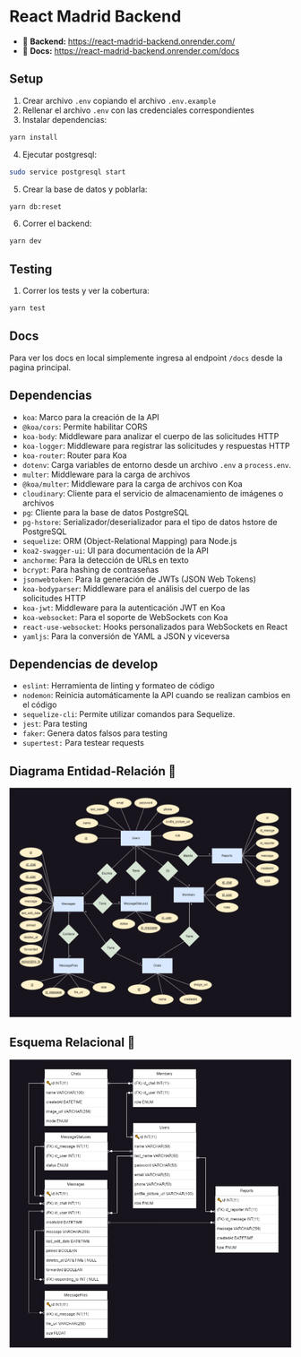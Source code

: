 # React Madrid Backend

* :link: **Backend:** https://react-madrid-backend.onrender.com/
* :link: **Docs:** https://react-madrid-backend.onrender.com/docs

## Setup

1. Crear archivo `.env` copiando el archivo `.env.example`
2. Rellenar el archivo `.env` con las credenciales correspondientes
3. Instalar dependencias:

```bash
yarn install
```

4. Ejecutar postgresql:

```bash
sudo service postgresql start
```

5. Crear la base de datos y poblarla:

```bash
yarn db:reset
```

6. Correr el backend:

```bash
yarn dev
```

## Testing

1. Correr los tests y ver la cobertura:

```bash
yarn test
```

## Docs

Para ver los docs en local simplemente ingresa al endpoint `/docs` desde la pagina principal.

## Dependencias

- `koa`: Marco para la creación de la API
- `@koa/cors`: Permite habilitar CORS
- `koa-body`: Middleware para analizar el cuerpo de las solicitudes HTTP
- `koa-logger`: Middleware para registrar las solicitudes y respuestas HTTP
- `koa-router`: Router para Koa
- `dotenv`: Carga variables de entorno desde un archivo `.env` a `process.env`.
- `multer`: Middleware para la carga de archivos
- `@koa/multer`: Middleware para la carga de archivos con Koa
- `cloudinary`: Cliente para el servicio de almacenamiento de imágenes o archivos
- `pg`: Cliente para la base de datos PostgreSQL
- `pg-hstore`: Serializador/deserializador para el tipo de datos hstore de PostgreSQL
- `sequelize`: ORM (Object-Relational Mapping) para Node.js
- `koa2-swagger-ui`: UI para documentación de la API
- `anchorme`: Para la detección de URLs en texto
- `bcrypt`: Para hashing de contraseñas
- `jsonwebtoken`: Para la generación de JWTs (JSON Web Tokens)
- `koa-bodyparser`: Middleware para el análisis del cuerpo de las solicitudes HTTP
- `koa-jwt`: Middleware para la autenticación JWT en Koa
- `koa-websocket`: Para el soporte de WebSockets con Koa
- `react-use-websocket`: Hooks personalizados para WebSockets en React
- `yamljs`: Para la conversión de YAML a JSON y viceversa

## Dependencias de develop

- `eslint`: Herramienta de linting y formateo de código
- `nodemon`: Reinicia automáticamente la API cuando se realizan cambios en el código
- `sequelize-cli`: Permite utilizar comandos para Sequelize.
- `jest`: Para testing
- `faker`: Genera datos falsos para testing
- `supertest:` Para testear requests

## Diagrama Entidad-Relación :scroll:
![ER-Model](assets/ER-Model.png)

## Esquema Relacional :scroll:
![ER-Model](assets/RelationalSchema.png)